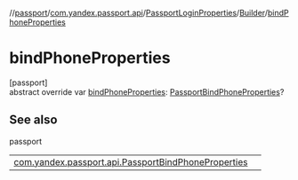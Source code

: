 //[passport](../../../../index.md)/[com.yandex.passport.api](../../index.md)/[PassportLoginProperties](../index.md)/[Builder](index.md)/[bindPhoneProperties](bind-phone-properties.md)

# bindPhoneProperties

[passport]\
abstract override var [bindPhoneProperties](bind-phone-properties.md): [PassportBindPhoneProperties](../../-passport-bind-phone-properties/index.md)?

## See also

passport

| | |
|---|---|
| [com.yandex.passport.api.PassportBindPhoneProperties](../../-passport-bind-phone-properties/index.md) |  |
